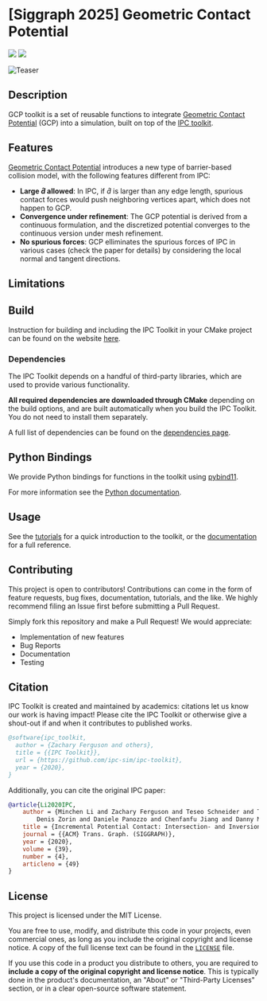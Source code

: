 # [Siggraph 2025] Geometric Contact Potential

<a href="https://github.com/geometryprocessing/GCP-toolkit/actions/workflows/continuous.yml"><img src="https://github.com/geometryprocessing/GCP-toolkit/actions/workflows/continuous.yml/badge.svg"></a>
<a href="https://github.com/geometryprocessing/GCP-toolkit/blob/main/LICENSE"><img src="https://img.shields.io/github/license/geometryprocessing/GCP-toolkit.svg?color=blue"></a>

![Teaser](./docs/teaser.png)

## Description

GCP toolkit is a set of reusable functions to integrate [Geometric Contact Potential](https://huangzizhou.github.io/research/smooth-contact.html) (GCP) into a simulation, built on top of the [IPC toolkit](https://github.com/ipc-sim/ipc-toolkit).

## Features

[Geometric Contact Potential](https://huangzizhou.github.io/research/smooth-contact.html) introduces a new type of barrier-based collision model, with the following features different from IPC:

* **Large $\hat{d}$ allowed**: In IPC, if $\hat{d}$ is larger than any edge length, spurious contact forces would push neighboring vertices apart, which does not happen to GCP.
* **Convergence under refinement**: The GCP potential is derived from a continuous formulation, and the discretized potential converges to the continuous version under mesh refinement.
* **No spurious forces**: GCP elliminates the spurious forces of IPC in various cases (check the paper for details) by considering the local normal and tangent directions.

## Limitations

## Build

Instruction for building and including the IPC Toolkit in your CMake project can be found on the website [here](https://ipctk.xyz/build.html).

### Dependencies

The IPC Toolkit depends on a handful of third-party libraries, which are used to provide various functionality.

**All required dependencies are downloaded through CMake** depending on the build options, and are built automatically when you build the IPC Toolkit. You do not need to install them separately.

A full list of dependencies can be found on the [dependencies page](https://ipctk.xyz/dependencies.html).

## Python Bindings

We provide Python bindings for functions in the toolkit using [pybind11](https://github.com/pybind/pybind11).

For more information see the [Python documentation](https://ipctk.xyz/python.html).

## Usage

See the [tutorials](https://ipctk.xyz/tutorials/getting_started.html) for a quick introduction to the toolkit, or the [documentation](https://ipctk.xyz/cpp-api/potentials.html) for a full reference.

## Contributing

This project is open to contributors! Contributions can come in the form of feature requests, bug fixes, documentation, tutorials, and the like. We highly recommend filing an Issue first before submitting a Pull Request.

Simply fork this repository and make a Pull Request! We would appreciate:

* Implementation of new features
* Bug Reports
* Documentation
* Testing

## Citation

IPC Toolkit is created and maintained by academics: citations let us know our work is having impact! Please cite the IPC Toolkit or otherwise give a shout-out if and when it contributes to published works.

```bibtex
@software{ipc_toolkit,
  author = {Zachary Ferguson and others},
  title = {{IPC Toolkit}},
  url = {https://github.com/ipc-sim/ipc-toolkit},
  year = {2020},
}
```

Additionally, you can cite the original IPC paper:

```bibtex
@article{Li2020IPC,
    author = {Minchen Li and Zachary Ferguson and Teseo Schneider and Timothy Langlois and
        Denis Zorin and Daniele Panozzo and Chenfanfu Jiang and Danny M. Kaufman},
    title = {Incremental Potential Contact: Intersection- and Inversion-free Large Deformation Dynamics},
    journal = {{ACM} Trans. Graph. (SIGGRAPH)},
    year = {2020},
    volume = {39},
    number = {4},
    articleno = {49}
}
```

## License

This project is licensed under the MIT License.

You are free to use, modify, and distribute this code in your projects, even commercial ones, as long as you include the original copyright and license notice. A copy of the full license text can be found in the <a href="https://github.com/ipc-sim/ipc-toolkit/blob/main/LICENSE"><code>LICENSE</code></a> file.

If you use this code in a product you distribute to others, you are required to **include a copy of the original copyright and license notice**. This is typically done in the product's documentation, an "About" or "Third-Party Licenses" section, or in a clear open-source software statement.
